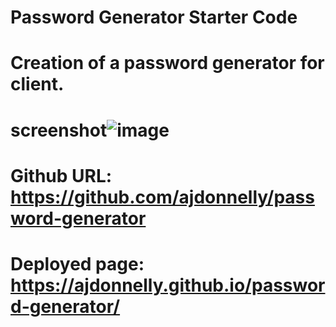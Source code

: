 # Password Generator Starter Code
# Creation of a password generator for client. 
# screenshot![image](https://user-images.githubusercontent.com/65695895/84714850-7ee02380-af34-11ea-9433-b2c856e8c2bf.png)
# Github URL: https://github.com/ajdonnelly/password-generator
# Deployed page: https://ajdonnelly.github.io/password-generator/
